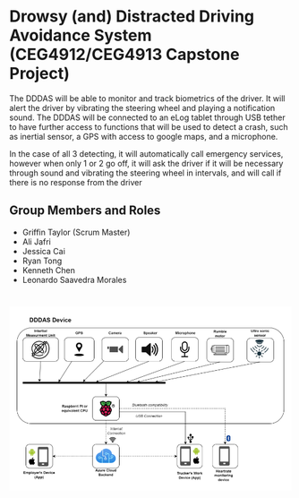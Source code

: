 # Drowsy (and) Distracted Driving Avoidance System (CEG4912/CEG4913 Capstone Project)
The DDDAS will be able to monitor and track biometrics of the driver. It will alert the driver by
vibrating the steering wheel and playing a notification sound. The DDDAS will be connected to an
eLog tablet through USB tether to have further access to functions that will be used to detect a
crash, such as inertial sensor, a GPS with access to google maps, and a microphone.

In the case of all 3 detecting, it will automatically call emergency services, however when only 1
or 2 go off, it will ask the driver if it will be necessary through sound and vibrating the steering
wheel in intervals, and will call if there is no response from the driver
## Group Members and Roles
+ Griffin Taylor (Scrum Master)
+ Ali Jafri
+ Jessica Cai
+ Ryan Tong
+ Kenneth Chen
+ Leonardo Saavedra Morales
#
![alt text](https://github.com/Zander-9909/dddas_ceg4912-4913/blob/main/assets/diagrams/architecture-diagram.png "Initial Architecture")
